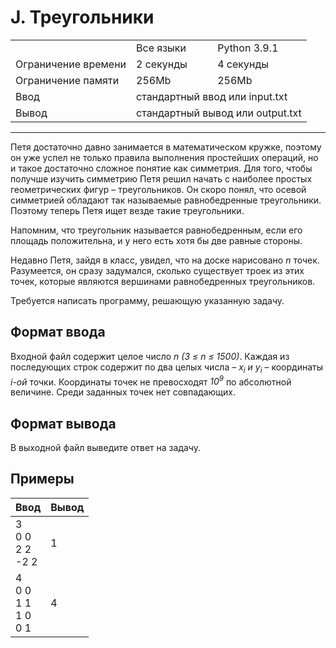 # J. Треугольники

<table>
  <tr>
  <td></td>
    <td>Все языки</td>
    <td>Python 3.9.1</td>
  </tr>
  <tr>
  	<td>Ограничение времени</td>
  	<td>2 секунды</td>
    <td>4 секунды</td>
  </tr>
  <tr>
  	<td>Ограничение памяти</td>
  	<td>256Mb</td>
    <td>256Mb</td>
  </tr>
  <tr>
  	<td>Ввод</td>
  	<td colspan = "2">стандартный ввод или input.txt</td>
  </tr>
  <tr>
  	<td>Вывод</td>
  	<td colspan = "2">стандартный вывод или output.txt</td>
  </tr>
</table>

---
Петя достаточно давно занимается в математическом кружке, поэтому он уже успел не только правила выполнения простейших операций, но и такое достаточно сложное понятие как симметрия. Для того, чтобы получше изучить симметрию Петя решил начать с наиболее простых геометрических фигур – треугольников. Он скоро понял, что осевой симметрией обладают так называемые равнобедренные треугольники. Поэтому теперь Петя ищет везде такие треугольники.

Напомним, что треугольник называется равнобедренным, если его площадь положительна, и у него есть хотя бы две равные стороны.

Недавно Петя, зайдя в класс, увидел, что на доске нарисовано *n* точек. Разумеется, он сразу задумался, сколько существует троек из этих точек, которые являются вершинами равнобедренных треугольников.

Требуется написать программу, решающую указанную задачу.

## Формат ввода

Входной файл содержит целое число *n (3 ≤ n ≤ 1500)*. Каждая из последующих строк содержит по два целых числа – *x<sub>i</sub> и y<sub>i</sub>* – координаты *i-ой* точки. Координаты точек не превосходят *10<sup>9</sup>* по абсолютной величине. Среди заданных точек нет совпадающих.

## Формат вывода

В выходной файл выведите ответ на задачу.

## Примеры

|Ввод|Вывод|
|---|---|
|3<br>0 0<br>2 2<br>-2 2|1|
|4<br>0 0<br>1 1<br>1 0<br>0 1|4|
